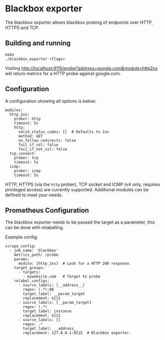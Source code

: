 # Blackbox exporter

The blackbox exporter allows blackbox probing of endpoints over
HTTP, HTTPS and TCP.

## Building and running

    make
    ./blackbox_exporter <flags>

Visiting [http://localhost:9115/probe?address=google.com&module=http2xx](http://localhost:9115/probe?address=google.com&module=http2xx)
will return metrics for a HTTP probe against google.com.

## Configuration

A configuration showing all options is below:
```
modules:
  http_2xx:
    prober: http
    timeout: 5s
    http:
      valid_status_codes: []  # Defaults to 2xx
      method: GET
      no_follow_redirects: false
      fail_if_ssl: false
      fail_if_not_ssl: false
  tcp_connect:
    prober: tcp
    timeout: 5s
  icmp:
    prober: icmp
    timeout: 5s
```

HTTP, HTTPS (via the `http` prober), TCP socket and ICMP (v4 only, requires privileged access) are currently supported.
Additional modules can be defined to meet your needs.


## Prometheus Configuration

The blackbox exporter needs to be passed the target as a parameter, this can be
done with relabelling.

Example config:
```
scrape_config:
  - job_name: 'blackbox'
    metrics_path: /probe
    params:
      module: [http_2xx]  # Look for a HTTP 200 response.
    target_groups:
      - targets:
        - mywebsite.com   # Target to probe
    relabel_configs:
      - source_labels: [__address__]
        regex: (.*):80
        target_label: __param_target
        replacement: ${1}
      - source_labels: [__param_target]
        regex: (.*)
        target_label: instance
        replacement: ${1}
      - source_labels: []
        regex: .*
        target_label: __address__
        replacement: 127.0.0.1:9115  # Blackbox exporter.
```
